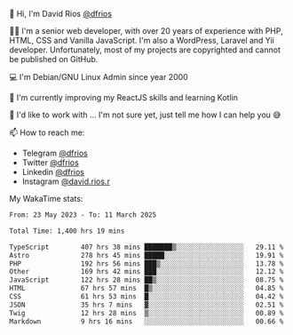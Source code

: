 👋 Hi, I'm David Rios [@dfrios](https://github.com/dfrios)

👨‍💻 I'm a senior web developer, with over 20 years of experience with PHP, HTML, CSS and Vanilla JavaScript. I'm also a WordPress, Laravel and Yii developer. Unfortunately, most of my projects are copyrighted and cannot be published on GitHub.

💻 I'm Debian/GNU Linux Admin since year 2000

🌱 I'm currently improving my ReactJS skills and learning Kotlin

💞️ I'd like to work with ... I'm not sure yet, just tell me how I can help you 😅


📫 How to reach me:
* Telegram [@dfrios](https://t.me/dfrios)
* Twitter [@dfrios](https://twitter.com/dfrios)
* Linkedin [@dfrios](https://linkedin.com/in/dfrios)
* Instagram [@david.rios.r](https://instagram.com/david.rios.r)



My WakaTime stats:
<!--START_SECTION:waka-->

```txt
From: 23 May 2023 - To: 11 March 2025

Total Time: 1,400 hrs 19 mins

TypeScript        407 hrs 38 mins ███████▒░░░░░░░░░░░░░░░░░   29.11 %
Astro             278 hrs 45 mins █████░░░░░░░░░░░░░░░░░░░░   19.91 %
PHP               192 hrs 56 mins ███▒░░░░░░░░░░░░░░░░░░░░░   13.78 %
Other             169 hrs 42 mins ███░░░░░░░░░░░░░░░░░░░░░░   12.12 %
JavaScript        122 hrs 28 mins ██▒░░░░░░░░░░░░░░░░░░░░░░   08.75 %
HTML              67 hrs 57 mins  █▒░░░░░░░░░░░░░░░░░░░░░░░   04.85 %
CSS               61 hrs 53 mins  █░░░░░░░░░░░░░░░░░░░░░░░░   04.42 %
JSON              35 hrs 7 mins   ▓░░░░░░░░░░░░░░░░░░░░░░░░   02.51 %
Twig              12 hrs 28 mins  ▒░░░░░░░░░░░░░░░░░░░░░░░░   00.89 %
Markdown          9 hrs 16 mins   ░░░░░░░░░░░░░░░░░░░░░░░░░   00.66 %
```

<!--END_SECTION:waka-->
